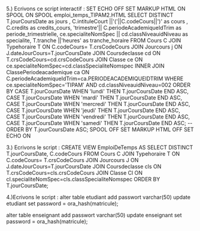 5.) Ecrivons ce script interactif : 
SET ECHO OFF
SET MARKUP HTML ON SPOOL ON
SPOOL emploi_temps_TIPAM2.HTML
SELECT DISTINCT T.jourCoursDate as jours ,
                  C.intituleCourt ||'('||C.codeCours||')' as cours ,
                    C.credits as credits_cours,
                    'trimestre'|| C.periodeAcademiqueIdTrim  as periode_trimestrielle,
                    ce.specialiteNomSpec || cd.classNiveauidNiveau as specialite,
                    T.tranche ||'heures' as tranche_horaire
FROM Cours C
JOIN Typehoraire T
ON C.codeCours= T.crsCodeCours
JOIN Jourcours j
ON J.dateJourCours=T.jourCoursDate
JOIN Coursdeclasse cd
ON  T.crsCodeCours=cd.crsCodeCours
JOIN Classe ce
ON ce.specialiteNomSpec=cd.classSpecialiteNomspec
INNER JOIN ClassePeriodeacademique ca
ON C.periodeAcademiqueIdTrim=ca.PERIODEACADEMIQUEIDTRIM
WHERE ce.specialiteNomSpec='TIPAM'
AND   cd.classNiveauidNiveau=002
    ORDER BY CASE T.jourCoursDate  WHEN 'lundi' THEN T.jourCoursDate END ASC,
             CASE T.jourCoursDate  WHEN 'mardi' THEN T.jourCoursDate END ASC,
             CASE T.jourCoursDate  WHEN 'mercredi' THEN T.jourCoursDate END ASC,
             CASE T.jourCoursDate  WHEN 'jeudi' THEN T.jourCoursDate END ASC,
             CASE T.jourCoursDate  WHEN 'vendredi' THEN T.jourCoursDate END ASC,
             CASE T.jourCoursDate  WHEN 'samedi' THEN T.jourCoursDate END ASC; 
--ORDER BY T.jourCoursDate ASC;
SPOOL OFF
SET MARKUP HTML OFF
SET ECHO ON

3.) Ecrivons le script :
CREATE VIEW EmploiDeTemps AS
    SELECT DISTINCT T.jourCoursDate, C.codeCours
    FROM Cours C
        JOIN Typehoraire T
        ON C.codeCours= T.crsCodeCours
        JOIN Jourcours J
        ON J.dateJourCours=T.jourCoursDate
        JOIN Coursdeclasse cls
        ON  T.crsCodeCours=cls.crsCodeCours
        JOIN Classe Cl
        ON cl.specialiteNomSpec=cls.classSpecialiteNomspec
    ORDER BY T.jourCoursDate;
  
4.)Ecrivons le script :
alter table etudiant add passwort varchar(50)
update etudiant set password = ora_hash(matricule);

alter table enseignant add passwort varchar(50)
update enseignant set password = ora_hash(matricule);



